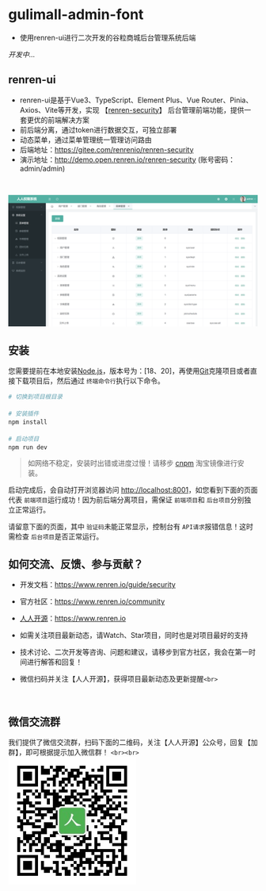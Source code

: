 # gulimall-admin-font

* 使用renren-ui进行二次开发的谷粒商城后台管理系统后端

*开发中...*

## renren-ui

- renren-ui是基于Vue3、TypeScript、Element Plus、Vue Router、Pinia、Axios、Vite等开发，实现 【[renren-security](https://gitee.com/renrenio/renren-security)】 后台管理前端功能，提供一套更优的前端解决方案
- 前后端分离，通过token进行数据交互，可独立部署
- 动态菜单，通过菜单管理统一管理访问路由
- 后端地址：https://gitee.com/renrenio/renren-security
- 演示地址：http://demo.open.renren.io/renren-security (账号密码：admin/admin)

<br>

![输入图片说明](public/1.png)

## 安装

您需要提前在本地安装[Node.js](https://nodejs.org/en/)，版本号为：[18、20]，再使用[Git](https://git-scm.com/)克隆项目或者直接下载项目后，然后通过 `终端命令行`执行以下命令。

```bash
# 切换到项目根目录

# 安装插件
npm install

# 启动项目
npm run dev
```

> 如网络不稳定，安装时出错或进度过慢！请移步 [cnpm](https://npmmirror.com/) 淘宝镜像进行安装。

启动完成后，会自动打开浏览器访问 [http://localhost:8001](http://localhost:8001)，如您看到下面的页面代表 `前端项目`运行成功！因为前后端分离项目，需保证 `前端项目`和 `后台项目`分别独立正常运行。

请留意下面的页面，其中 `验证码`未能正常显示，控制台有 `API请求`报错信息！这时需检查 `后台项目`是否正常运行。

## 如何交流、反馈、参与贡献？

- 开发文档：https://www.renren.io/guide/security
- 官方社区：https://www.renren.io/community
- [人人开源](https://www.renren.io)：https://www.renren.io
- 如需关注项目最新动态，请Watch、Star项目，同时也是对项目最好的支持
- 技术讨论、二次开发等咨询、问题和建议，请移步到官方社区，我会在第一时间进行解答和回复！
- 微信扫码并关注【人人开源】，获得项目最新动态及更新提醒`<br>`

  <br>

## 微信交流群

我们提供了微信交流群，扫码下面的二维码，关注【人人开源】公众号，回复【加群】，即可根据提示加入微信群！
`<br><br>`
![输入图片说明](public/wechat.jpg)

<br>
<br>
